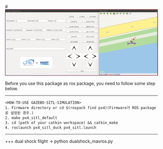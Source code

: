 ## 

#![ui](./img/ui.png)

Before you use this package as ros package, you need to follow some step below.

***
	<HOW-TO-USE GAZEBO-SITL-SIMULATION>
	1. Firmware directory or cd $(rospack find px4)(Firmware가 ROS package로 설정된 경우.)
	2. make px4_sitl_default
	3. cd (path of your catkin workspace) && catkin_make
	4. roslaunch px4_sitl_duck px4_sitl.launch

***

+++ dual shock filght -> python dualshock_mavros.py
